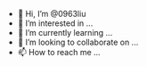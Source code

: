 - 👋 Hi, I’m @0963liu
- 👀 I’m interested in ...
- 🌱 I’m currently learning ...
- 💞️ I’m looking to collaborate on ...
- 📫 How to reach me ...

<!---
0963liu/0963liu is a ✨ special ✨ repository because its `README.md` (this file) appears on your GitHub profile.
You can click the Preview link to take a look at your changes.
--->
